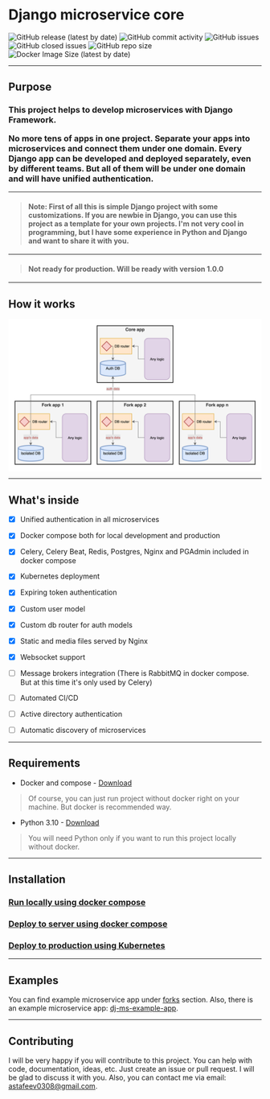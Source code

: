 # Django microservice core


![GitHub release (latest by date)](https://img.shields.io/github/v/release/dj-ms/dj-ms-example-app?display_name=release&style=for-the-badge)
![GitHub commit activity](https://img.shields.io/github/commit-activity/m/dj-ms/dj-ms-example-app?style=for-the-badge)
![GitHub issues](https://img.shields.io/github/issues/dj-ms/dj-ms-example-app?style=for-the-badge)
![GitHub closed issues](https://img.shields.io/github/issues-closed-raw/dj-ms/dj-ms-example-app?style=for-the-badge)
![GitHub repo size](https://img.shields.io/github/repo-size/dj-ms/dj-ms-example-app?style=for-the-badge)
![Docker Image Size (latest by date)](https://img.shields.io/docker/image-size/harleyking/dj-ms-example-app?style=for-the-badge)


---
## Purpose
<h3>
This project helps to develop microservices with Django Framework.

No more tens of apps in one project.
Separate your apps into microservices and connect them under one domain.
Every Django app can be developed and deployed separately, even by different teams.
But all of them will be under one domain and will have unified authentication.

</h3>


---
> #### Note: First of all this is simple Django project with some customizations. If you are newbie in Django, you can use this project as a template for your own projects. I'm not very cool in programming, but I have some experience in Python and Django and want to share it with you.


---
> #### Not ready for production. Will be ready with version 1.0.0


---
## How it works
<p align="center">
  <img src="docs/media/scheme.png" alt="How it works" align="center">
</p>


---
## What's inside
- [x] Unified authentication in all microservices
- [x] Docker compose both for local development and production
- [x] Celery, Celery Beat, Redis, Postgres, Nginx and PGAdmin included in docker compose
- [x] Kubernetes deployment
- [x] Expiring token authentication
- [x] Custom user model
- [x] Custom db router for auth models
- [x] Static and media files served by Nginx
- [x] Websocket support
- [ ] Message brokers integration (There is RabbitMQ in docker compose. But at this time it's only used by Celery)
- [ ] Automated CI/CD
- [ ] Active directory authentication
- [ ] Automatic discovery of microservices


---
## Requirements
- Docker and compose - [Download](https://docs.docker.com/get-docker/)
> Of course, you can just run project without docker right on your machine. But docker is recommended way.
- Python 3.10 - [Download](https://www.python.org/downloads/)
> You will need Python only if you want to run this project locally without docker.


---
## Installation

### [Run locally using docker compose](docs/run_locally_using_docker_compose.md)

### [Deploy to server using docker compose](docs/deploy_to_server_using_docker_compose.md)

### [Deploy to production using Kubernetes](docs/deploy_in_production_using_k8s.md)


---
## Examples
You can find example microservice app under [forks](https://github.com/dj-ms/dj-ms-core/network/members) section.
Also, there is an example microservice app: [dj-ms-example-app](https://github.com/dj-ms/dj-ms-example-app).


---
## Contributing
I will be very happy if you will contribute to this project. You can help with code, documentation, ideas, etc.
Just create an issue or pull request. I will be glad to discuss it with you.
Also, you can contact me via email: astafeev0308@gmail.com.
